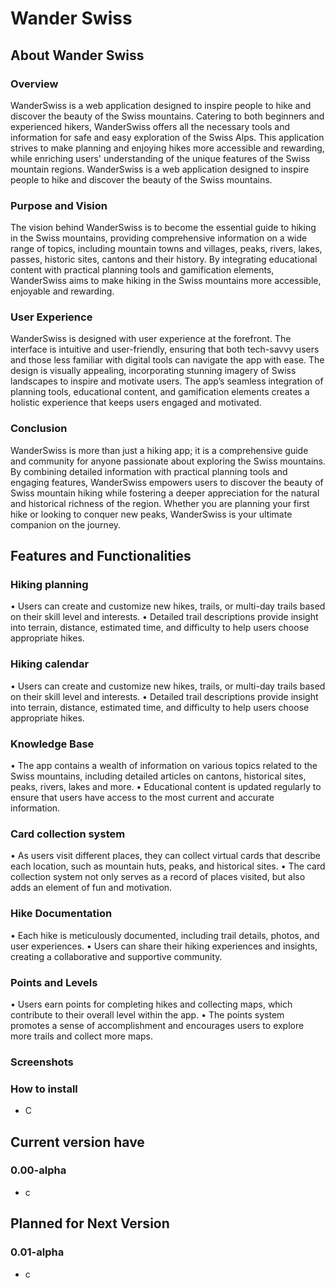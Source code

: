 # Wander Swiss

## About Wander Swiss

### Overview
WanderSwiss is a web application designed to inspire people to hike and discover the beauty of the Swiss mountains. Catering to both beginners and experienced hikers, WanderSwiss offers all the necessary tools and information for safe and easy exploration of the Swiss Alps. This application strives to make planning and enjoying hikes more accessible and rewarding, while enriching users' understanding of the unique features of the Swiss mountain regions. WanderSwiss is a web application designed to inspire people to hike and discover the beauty of the Swiss mountains.

### Purpose and Vision
The vision behind WanderSwiss is to become the essential guide to hiking in the Swiss mountains, providing comprehensive information on a wide range of topics, including mountain towns and villages, peaks, rivers, lakes, passes, historic sites, cantons and their history. By integrating educational content with practical planning tools and gamification elements, WanderSwiss aims to make hiking in the Swiss mountains more accessible, enjoyable and rewarding.

### User Experience
WanderSwiss is designed with user experience at the forefront. The interface is intuitive and user-friendly, ensuring that both tech-savvy users and those less familiar with digital tools can navigate the app with ease. The design is visually appealing, incorporating stunning imagery of Swiss landscapes to inspire and motivate users. The app’s seamless integration of planning tools, educational content, and gamification elements creates a holistic experience that keeps users engaged and motivated.

### Conclusion
WanderSwiss is more than just a hiking app; it is a comprehensive guide and community for anyone passionate about exploring the Swiss mountains. By combining detailed information with practical planning tools and engaging features, WanderSwiss empowers users to discover the beauty of Swiss mountain hiking while fostering a deeper appreciation for the natural and historical richness of the region. Whether you are planning your first hike or looking to conquer new peaks, WanderSwiss is your ultimate companion on the journey.

## Features and Functionalities

### Hiking planning
•	Users can create and customize new hikes, trails, or multi-day trails based on their skill level and interests.
•	Detailed trail descriptions provide insight into terrain, distance, estimated time, and difficulty to help users choose appropriate hikes.

### Hiking calendar
•	Users can create and customize new hikes, trails, or multi-day trails based on their skill level and interests.
•	Detailed trail descriptions provide insight into terrain, distance, estimated time, and difficulty to help users choose appropriate hikes.

### Knowledge Base
•	The app contains a wealth of information on various topics related to the Swiss mountains, including detailed articles on cantons, historical sites, peaks, rivers, lakes and more.
•	Educational content is updated regularly to ensure that users have access to the most current and accurate information.

### Card collection system
•	As users visit different places, they can collect virtual cards that describe each location, such as mountain huts, peaks, and historical sites.
•	The card collection system not only serves as a record of places visited, but also adds an element of fun and motivation.

### Hike Documentation
•	Each hike is meticulously documented, including trail details, photos, and user experiences.
•	Users can share their hiking experiences and insights, creating a collaborative and supportive community.

### Points and Levels
•	Users earn points for completing hikes and collecting maps, which contribute to their overall level within the app.
•	The points system promotes a sense of accomplishment and encourages users to explore more trails and collect more maps.








### Screenshots

### How to install
- C

## Current version have

### 0.00-alpha
- c

## Planned for Next Version

### 0.01-alpha
- c
